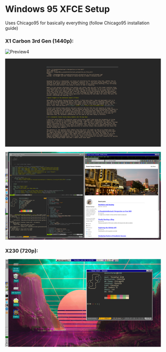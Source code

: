 # Windows 95 XFCE Setup

Uses Chicago95 for basically everything (follow Chicago95 installation guide)

### X1 Carbon 3rd Gen (1440p):

![Preview4](../../images/Preview4.png)

![Preview5](../../images/Preview5.png)

![Preview6](../../images/Preview6.png)

### X230 (720p):

![x230_preview_01](../../images/x230/x230_preview_01.png)

